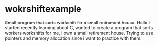 # wokrshiftexample
Small program that sorts workshift for a small retirement house.
Hello i started recently learning about C, wanted to create a program that sorts workers workshifts for me, i own a small retirement house.
Trying to use pointers and memory allocation since i want to practice with them.
